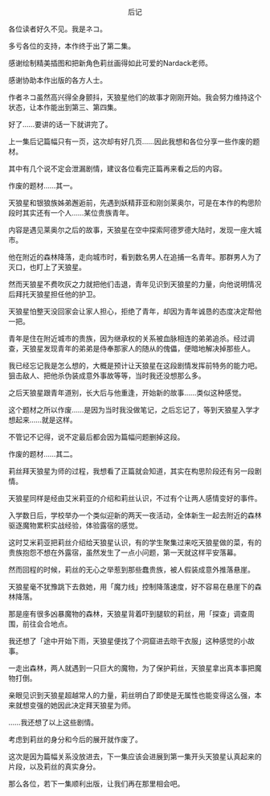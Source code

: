 <p align="center">后记</p>

各位读者好久不见。我是ネコ。

多亏各位的支持，本作终于出了第二集。

感谢绘制精美插图和把新角色莉丝画得如此可爱的Nardack老师。

感谢协助本作出版的各方人士。

作者ネコ虽然高兴得全身颤抖，天狼星他们的故事才刚刚开始。我会努力维持这个状态，让本作能出到第三、第四集。

好了……要讲的话一下就讲完了。

上一集后记篇幅只有一页，这次却有好几页……因此我想和各位分享一些作废的题材。

其中有几个说不定会泄漏剧情，建议各位看完正篇再来看之后的内容。

作废的题材……其一。

天狼星和银狼族姊弟邂逅前，先遇到妖精菲亚和刚剑莱奥尔，可是在本作的构思阶段时其实还有一个人……某位贵族青年。

内容是遇见莱奥尔之后的故事，天狼星在空中探索阿德罗德大陆时，发现一座大城市。

他在附近的森林降落，走向城市时，看到数名男人在追捕一名青年。那群男人为了灭口，也盯上了天狼星。

然而天狼星不费吹灰之力就把他们击退，青年见识到天狼星的力量，向他说明情况后拜托天狼星担任他的护卫。

天狼星怕整天没回家会让家人担心，拒绝了青年，却因为青年诚恳的态度决定帮他一把。

青年是住在附近城市的贵族，因为继承权的关系被血脉相连的弟弟追杀。经过调查，天狼星发现青年的弟弟是侍奉那家人的随从的傀儡，便暗地解决掉那些人。

我已经忘记我是怎么想的，大概是预计让天狼星在这段剧情发挥前特务的能力吧。狙击敌人、把他杀伪装成意外事故等等，当时我还没想那么多。

之后天狼星跟青年道别，长大后与他重逢，开始新的故事……类似这种感觉。

这个题材之所以作废……是因为当时我没做笔记，之后忘记了，等到天狼星入学才想起来……就是这样。

不管记不记得，说不定最后都会因为篇幅问题删掉这段。

作废的题材……其二。

莉丝拜天狼星为师的过程，我想看了正篇就会知道，其实在构思阶段还有另一段剧情。

天狼星同样是经由艾米莉亚的介绍和莉丝认识，不过有个让两人感情变好的事件。

入学数日后，学校举办一个类似迎新的两天一夜活动，全体新生一起去附近的森林驱逐魔物累积实战经验，体验露宿的感觉。

这时艾米莉亚把莉丝介绍给天狼星认识，有的学生聚集过来吃天狼星做的菜，有的贵族抱怨不想在外露宿，虽然发生了一点小问题，第一天就这样平安落幕。

然而回程的时候，莉丝的无心之举惹到那些蠢贵族，被人假装成意外推落悬崖。

天狼星毫不犹豫跳下去救她，用「魔力线」控制降落速度，好不容易在悬崖下的森林降落。

那是座有很多凶暴魔物的森林，天狼星背着吓到腿软的莉丝，用「探查」调查周围，前往会合地点。

我还想了「途中开始下雨，天狼星便找了个洞窟进去晾干衣服」这种感觉的小故事。

一走出森林，两人就遇到一只巨大的魔物，为了保护莉丝，天狼星拿出真本事把魔物打倒。

亲眼见识到天狼星超越常人的力量，莉丝明白了即使是无属性也能变得这么强，本来就想变强的她因此决定拜天狼星为师。

……我还想了以上这些剧情。

考虑到莉丝的身分和今后的展开就作废了。

这次是因为篇幅关系没放进去，下一集应该会进展到第一集开头天狼星认真起来的片段，以及莉丝的真实身分。

那么各位，若下一集顺利出版，让我们再在那里相会吧。

